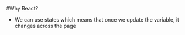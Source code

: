 #Why React?
- We can use states which means that once we update the variable, it changes across the page